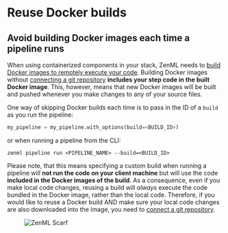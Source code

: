 # Reuse Docker builds

## Avoid building Docker images each time a pipeline runs

When using containerized components in your stack, ZenML needs to [build Docker images to remotely execute your code](../configure-python-environments/README.md#execution-environments). Building Docker images without [connecting a git repository](../../user-guide/production-guide/connect-code-repository.md) **includes your step code in the built Docker image**. This, however, means that new Docker images will be built and pushed whenever you make changes to any of your source files.

One way of skipping Docker builds each time is to pass in the ID of a `build` as you run the pipeline:

```python
my_pipeline = my_pipeline.with_options(build=<BUILD_ID>)
```

or when running a pipeline from the CLI:

```shell
zenml pipeline run <PIPELINE_NAME> --build=<BUILD_ID>
```

Please note, that this means specifying a custom build when running a pipeline will **not run the code on your client machine** but will use the code **included in the Docker images of the build**. As a consequence, even if you make local code changes, reusing a build will _always_ execute the code bundled in the Docker image, rather than the local code. Therefore, if you would like to reuse a Docker build AND make sure your local code changes are also downloaded into the image, you need to [connect a git repository](use-code-repositories-to-speed-up-docker-build-times.md).


<figure><img src="https://static.scarf.sh/a.png?x-pxid=f0b4f458-0a54-4fcd-aa95-d5ee424815bc" alt="ZenML Scarf"><figcaption></figcaption></figure>

